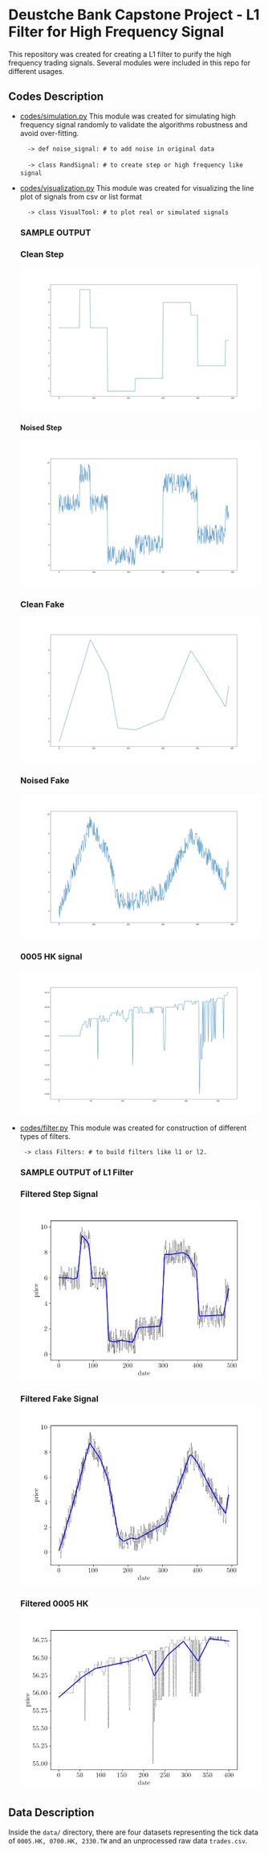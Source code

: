 # Deustche Bank Capstone Project - L1 Filter for High Frequency Signal
This repository was created for creating a L1 filter to purify the high frequency trading signals.
Several modules were included in this repo for different usages. 

## Codes Description
* [codes/simulation.py](https://github.com/lkqllx/High-Frequency-Signal-Filtering/blob/master/codes/simulation.py)
This module was created for simulating high frequency signal randomly to validate the algorithms robustness and 
avoid over-fitting.
    
        -> def noise_signal: # to add noise in original data
        
        -> class RandSignal: # to create step or high frequency like signal
    
    
* [codes/visualization.py](https://github.com/lkqllx/High-Frequency-Signal-Filtering/blob/master/codes/visualization.py)
This module was created for visualizing the line plot of signals from csv or list format
    
        -> class VisualTool: # to plot real or simulated signals
    
    ### SAMPLE OUTPUT
    ### Clean Step
    ![clean step signal](figs/step_clean.png)
    #### Noised Step
    ![noisy step signal](figs/step_noisy.png)
    ### Clean Fake
    ![clean simulated signal](figs/simulated_clean.png)
    ### Noised Fake
    ![noisy simulated signal](figs/simulated_noisy.png)
    ### 0005 HK signal
    ![0005 HK signal](figs/0005_HK_Plot.png)
 
 * [codes/filter.py](https://github.com/lkqllx/High-Frequency-Signal-Filtering/blob/master/codes/filter.py)
 This module was created for construction of different types of filters.
 
        -> class Filters: # to build filters like l1 or l2.
    
    ### SAMPLE OUTPUT of L1 Filter
    ### Filtered Step Signal ![filtered step signal](figs/filtered_step.png)
    ### Filtered Fake Signal ![filtered fake signal](figs/filtered_fake.png)    
    ### Filtered 0005 HK ![filtered 0005 HK](figs/filtered_0005.png)
 
## Data Description
Inside the `data/` directory, there are four datasets representing the tick data of `0005.HK, 0700.HK, 2330.TW`
and an unprocessed raw data `trades.csv`. 
